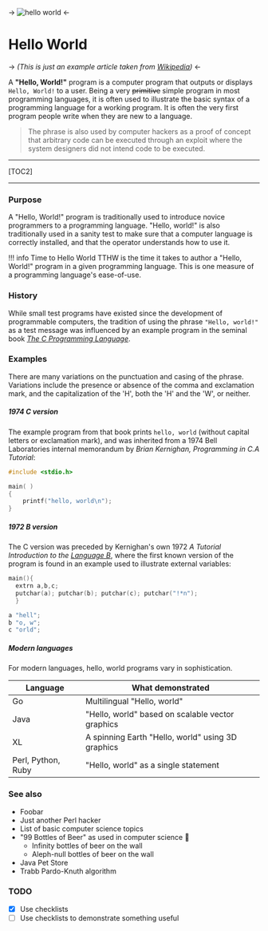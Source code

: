 -> ![hello world](https://i.imgur.com/rK9io3u.png) <-

# Hello World

-> *(This is just an example article taken from [Wikipedia](https://en.wikipedia.org/wiki/"Hello,_World!"_program))* <-

A **"Hello, World!"** program is a computer program that outputs or displays `Hello, World!` to a user. Being a very ~~primitive~~ simple program in most programming languages, it is often used to illustrate the basic syntax of a programming language for a working program. It is often the very first program people write when they are new to a language.

>The phrase is also used by computer hackers as a proof of concept that arbitrary code can be executed through an exploit where the system designers did not intend code to be executed.

---

[TOC2]

---

### Purpose

A "Hello, World!" program is traditionally used to introduce novice programmers to a programming language. "Hello, world!" is also traditionally used in a sanity test to make sure that a computer language is correctly installed, and that the operator understands how to use it.

!!! info Time to Hello World
	TTHW is the time it takes to author a "Hello, World!" program in a given programming language. This is one measure of a programming language's ease-of-use.

### History

While small test programs have existed since the development of programmable computers, the tradition of using the phrase `"Hello, world!"` as a test message was influenced by an example program in the seminal book *[The C Programming Language](https://en.wikipedia.org/wiki/The_C_Programming_Language)*.

### Examples

There are many variations on the punctuation and casing of the phrase. Variations include the presence or absence of the comma and exclamation mark, and the capitalization of the 'H', both the 'H' and the 'W', or neither. 

##### 1974 C version

The example program from that book prints `hello, world` (without capital letters or exclamation mark), and was inherited from a 1974 Bell Laboratories internal memorandum by *Brian Kernighan, Programming in C.A Tutorial*:

```c
#include <stdio.h>

main( )
{
    printf("hello, world\n");
}
```

##### 1972 B version

The C version was preceded by Kernighan's own 1972 *A Tutorial Introduction to the [Language B](https://en.wikipedia.org/wiki/B_(programming_language))*, where the first known version of the program is found in an example used to illustrate external variables:

```c
main(){
  extrn a,b,c;
  putchar(a); putchar(b); putchar(c); putchar("!*n");
  }

a "hell";
b "o, w";
c "orld";
```

##### Modern languages

For modern languages, hello, world programs vary in sophistication. 

Language | What demonstrated
--- | ---
Go   | Multilingual "Hello, world"
Java |  "Hello, world" based on scalable vector graphics
XL    | A spinning Earth "Hello, world" using 3D graphics
Perl, Python, Ruby |"Hello, world" as a single statement 

### See also

* Foobar
* Just another Perl hacker
* List of basic computer science topics
* "99 Bottles of Beer" as used in computer science :beer: 
   * Infinity bottles of beer on the wall
   * Aleph-null bottles of beer on the wall
* Java Pet Store
* Trabb Pardo-Knuth algorithm


### TODO

- [x] Use checklists
- [ ] Use checklists to demonstrate something useful
